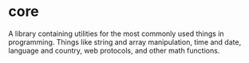 # core

A library containing utilities for the most commonly used things in programming. Things like string and array manipulation, time and date, language and country, web protocols, and other math functions.